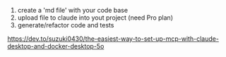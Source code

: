 1) create a 'md file' with your code base
2) upload file to claude into yout project (need Pro plan)
3) generate/refactor code and tests

https://dev.to/suzuki0430/the-easiest-way-to-set-up-mcp-with-claude-desktop-and-docker-desktop-5o